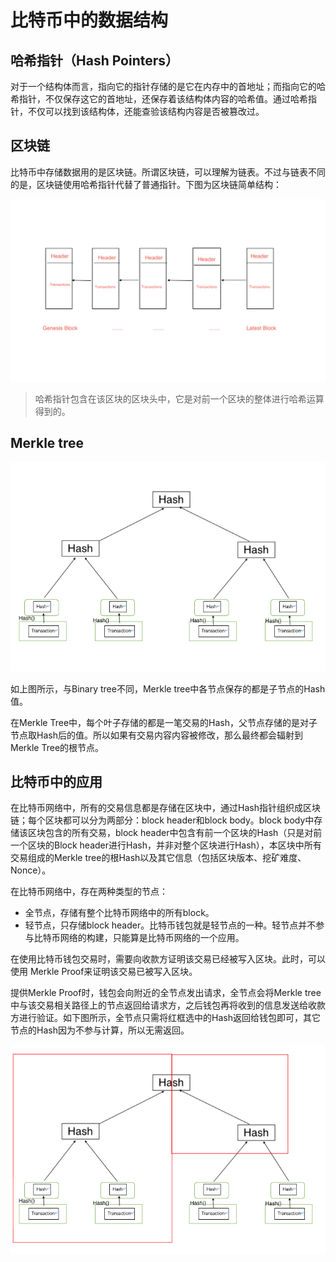 # 比特币中的数据结构  

## 哈希指针（Hash Pointers）  

对于一个结构体而言，指向它的指针存储的是它在内存中的首地址；而指向它的哈希指针，不仅保存这它的首地址，还保存着该结构体内容的哈希值。通过哈希指针，不仅可以找到该结构体，还能查验该结构内容是否被篡改过。  

## 区块链  

比特币中存储数据用的是区块链。所谓区块链，可以理解为链表。不过与链表不同的是，区块链使用哈希指针代替了普通指针。下图为区块链简单结构：  

![block](../../images/btc/blockstructure.png)  

> 哈希指针包含在该区块的区块头中，它是对前一个区块的整体进行哈希运算得到的。  

## Merkle tree  

![MerkleTree](../../images/btc/MerkleTree.png)  

如上图所示，与Binary tree不同，Merkle tree中各节点保存的都是子节点的Hash值。  

在Merkle Tree中，每个叶子存储的都是一笔交易的Hash，父节点存储的是对子节点取Hash后的值。所以如果有交易内容内容被修改，那么最终都会辐射到Merkle Tree的根节点。

## 比特币中的应用  

在比特币网络中，所有的交易信息都是存储在区块中，通过Hash指针组织成区块链；每个区块都可以分为两部分：block header和block body。block body中存储该区块包含的所有交易，block header中包含有前一个区块的Hash（只是对前一个区块的Block header进行Hash，并非对整个区块进行Hash），本区块中所有交易组成的Merkle tree的根Hash以及其它信息（包括区块版本、挖矿难度、Nonce）。  

在比特币网络中，存在两种类型的节点：  

- 全节点，存储有整个比特币网络中的所有block。
- 轻节点，只存储block header。比特币钱包就是轻节点的一种。轻节点并不参与比特币网络的构建，只能算是比特币网络的一个应用。  

在使用比特币钱包交易时，需要向收款方证明该交易已经被写入区块。此时，可以使用 Merkle Proof来证明该交易已被写入区块。  

提供Merkle Proof时，钱包会向附近的全节点发出请求，全节点会将Merkle tree中与该交易相关路径上的节点返回给请求方，之后钱包再将收到的信息发送给收款方进行验证。如下图所示，全节点只需将红框选中的Hash返回给钱包即可，其它节点的Hash因为不参与计算，所以无需返回。  

![MerkleProof](../../images/btc/MerkleProof.png)